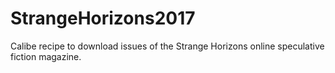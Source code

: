 # StrangeHorizons2017
Calibe recipe to download issues of the Strange Horizons online speculative fiction magazine.
